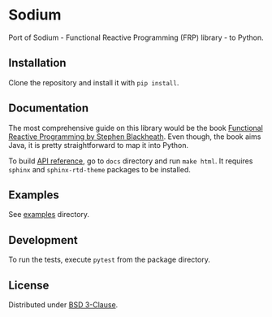 # Sodium

Port of Sodium - Functional Reactive Programming (FRP) library - to Python.

## Installation

Clone the repository and install it with `pip install`.

## Documentation

The most comprehensive guide on this library would be the book
[Functional Reactive Programming by Stephen Blackheath](https://www.manning.com/books/functional-reactive-programming).
Even though, the book aims Java, it is pretty straightforward to map it into Python.

To build [API reference](https://sodium-python.readthedocs.io), go to `docs` directory and run `make html`.
It requires `sphinx` and `sphinx-rtd-theme` packages to be installed.

## Examples

See [examples](examples) directory.

## Development

To run the tests, execute `pytest` from the package directory.

## License

Distributed under [BSD 3-Clause](https://github.com/SodiumFRP/sodium/blob/master/COPYING).
